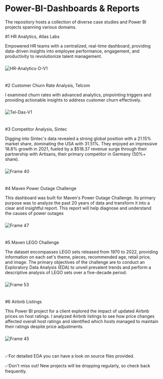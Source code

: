 # Power-BI-Dashboards & Reports
The repository hosts a collection of diverse case studies and Power BI projects spanning various domains.

#1 HR Analytics, Atlas Labs

Empowered HR teams with a centralized, real-time dashboard, providing data-driven insights into employee performance, engagement, and productivity to revolutionize talent management.
###
![HR-Analytics-D-V1](https://github.com/usmansafdar09/Power-BI-VizVerse/assets/59840337/473b707f-4537-4646-b5b8-aa4b69a1c92c)
#
#2 Customer Churn Rate Analysis, Telcom

I examined churn rates with advanced analytics, pinpointing triggers and providing actionable insights to address customer churn effectively.
###
![Tel-Das-V1](https://github.com/usmansafdar09/Power-BI-VizVerse/assets/59840337/eace7362-e1d3-4042-81cc-1a28bf44d399)
#
#3 Competitor Analysis, Sintec

Digging into Sintec's data revealed a strong global position with a 21.15% market share, dominating the USA with 31.51%. They enjoyed an impressive 18.8% growth in 2021, fueled by a $518.37 revenue surge through their partnership with Artisans, their primary competitor in Germany (50%+ share).
###
![Frame 40](https://github.com/usmansafdar09/Power-BI-VizVerse/assets/59840337/556292cb-e395-44c3-b932-9e0cf42589c6)
#
#4 Maven Power Outage Challenge

This dashboard was built for Maven's Power Outage Challenge. Its primary purpose was to analyze the past 20 years of data and transform it into a clear and insightful report. This report will help diagnose and understand the causes of power outages
###
![Frame 47](https://github.com/usmansafdar09/Power-BI-VizVerse/assets/59840337/538d11bb-f49e-4529-8f84-c6bf70880834)

#
#5 Maven LEGO Challenge

The dataset encompasses LEGO sets released from 1970 to 2022, providing information on each set's theme, pieces, recommended age, retail price, and image. The primary objectives of the challenge are to conduct an Exploratory Data Analysis (EDA) to unveil prevalent trends and perform a descriptive analysis of LEGO sets over a five-decade period.
###
![Frame 53](https://github.com/usmansafdar09/Power-BI-VizVerse/assets/59840337/8aaabdcd-5cb5-4604-aea5-4884de56c504)

#

#6 Airbnb Listings

This Power BI project for a client explored the impact of updated Airbnb prices on host ratings. I analyzed Airbnb listings to see how price changes affected overall host ratings and identified which hosts managed to maintain their ratings despite price adjustments.
###
![Frame 45](https://github.com/usmansafdar09/Power-BI-VizVerse/assets/59840337/fc808a68-9a54-4eda-b1cf-2112e28e5b23)
#

✅For detailed EDA you can have a look on source files provided.

✅Don't miss out! New projects will be dropping regularly, so check back frequently.
